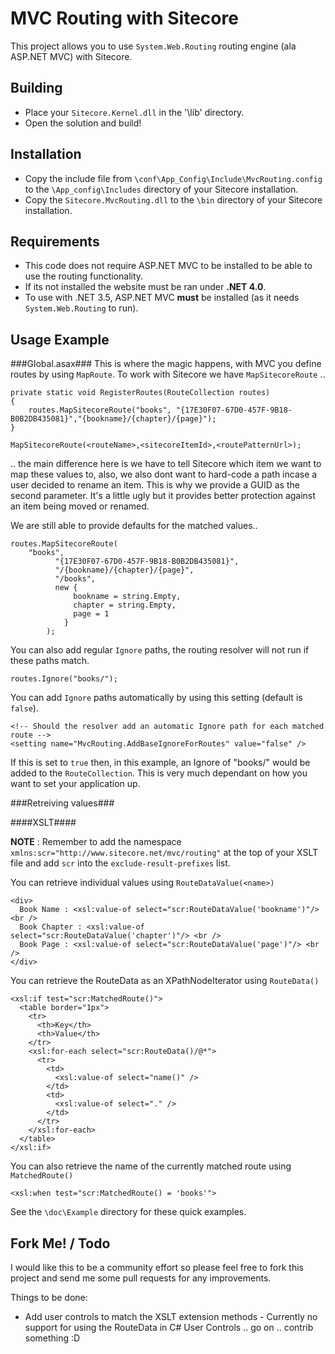 MVC Routing with Sitecore
=========================
This project allows you to use `System.Web.Routing` routing engine (ala ASP.NET MVC) with Sitecore.

Building
--------
* Place your `Sitecore.Kernel.dll` in the '\lib' directory.
* Open the solution and build! 

Installation
------------
* Copy the include file from `\conf\App_Config\Include\MvcRouting.config` to the `\App_config\Includes` directory of your Sitecore installation.
* Copy the `Sitecore.MvcRouting.dll` to the `\bin` directory of your Sitecore installation.

Requirements
------------
* This code does not require ASP.NET MVC to be installed to be able to use the routing functionality.
* If its not installed the website must be ran under **.NET 4.0**.
* To use with .NET 3.5, ASP.NET MVC **must** be installed (as it needs `System.Web.Routing` to run).

Usage Example
-----

###Global.asax###
This is where the magic happens, with MVC you define routes by using `MapRoute`. 
To work with Sitecore we have `MapSitecoreRoute` ..

    private static void RegisterRoutes(RouteCollection routes)
    {
		routes.MapSitecoreRoute("books", "{17E30F07-67D0-457F-9B18-B0B2DB435081}","{bookname}/{chapter}/{page}");
    }

    MapSitecoreRoute(<routeName>,<sitecoreItemId>,<routePatternUrl>);
    
.. the main difference here is we have to tell Sitecore which item we want to map these values to, also, we also dont want to hard-code a path incase a user decided to rename an item.
This is why we provide a GUID as the second parameter. It's a little ugly but it provides better protection against an item being moved or renamed.

We are still able to provide defaults for the matched values..

    routes.MapSitecoreRoute(
  	  	"books",
			  "{17E30F07-67D0-457F-9B18-B0B2DB435081}",
			  "/{bookname}/{chapter}/{page}",
			  "/books",
			  new { 
				  bookname = string.Empty,
				  chapter = string.Empty,
				  page = 1
				}
			);
      
You can also add regular `Ignore` paths, the routing resolver will not run if these paths match.

    routes.Ignore("books/");

You can add `Ignore` paths automatically by using this setting (default is `false`).

	<!-- Should the resolver add an automatic Ignore path for each matched route -->
    <setting name="MvcRouting.AddBaseIgnoreForRoutes" value="false" />
    
If this is set to `true` then, in this example, an Ignore of "books/" would be added to the `RouteCollection`.
This is very much dependant on how you want to set your application up.

###Retreiving values###

####XSLT####

**NOTE** : Remember to add the namespace `xmlns:scr="http://www.sitecore.net/mvc/routing"` at the top of your XSLT file
and add `scr` into the `exclude-result-prefixes` list.

You can retrieve individual values using `RouteDataValue(<name>)`  

    <div>
      Book Name : <xsl:value-of select="scr:RouteDataValue('bookname')"/> <br />
      Book Chapter : <xsl:value-of select="scr:RouteDataValue('chapter')"/> <br />
      Book Page : <xsl:value-of select="scr:RouteDataValue('page')"/> <br />
    </div>

You can retrieve the RouteData as an XPathNodeIterator using `RouteData()`

    <xsl:if test="scr:MatchedRoute()">
      <table border="1px">
        <tr>
          <th>Key</th>
          <th>Value</th>
        </tr>
        <xsl:for-each select="scr:RouteData()/@*">
          <tr>
            <td>
              <xsl:value-of select="name()" />
            </td>
            <td>
              <xsl:value-of select="." />
            </td>
          </tr>
        </xsl:for-each>
      </table>
    </xsl:if>

You can also retrieve the name of the currently matched route using `MatchedRoute()`

    <xsl:when test="scr:MatchedRoute() = 'books'">

See the `\doc\Example` directory for these quick examples.

Fork Me! / Todo
-----
I would like this to be a community effort so please feel free to fork this project and send me some pull requests for any improvements.

Things to be done:
 
* Add user controls to match the XSLT extension methods - Currently no support for using the RouteData in C# User Controls .. go on .. contrib something :D